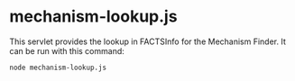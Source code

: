# mechanism-lookup.js

This servlet provides the lookup in FACTSInfo for the Mechanism Finder.  It can be run with this command:
```
node mechanism-lookup.js
```